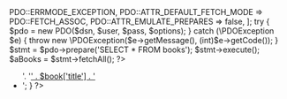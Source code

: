 <?php
$host = 'd83346.mysql.zonevs.eu';
$db   = 'd83346_books';
$user = 'd83346sa355449';
$pass = 'tusupytusupy';
$charset = 'utf8mb4';

$dsn = "mysql:host=$host;dbname=$db;charset=$charset";
$options = [
    PDO::ATTR_ERRMODE            => PDO::ERRMODE_EXCEPTION,
    PDO::ATTR_DEFAULT_FETCH_MODE => PDO::FETCH_ASSOC,
    PDO::ATTR_EMULATE_PREPARES   => false,
];
try {
     $pdo = new PDO($dsn, $user, $pass, $options);
} catch (\PDOException $e) {
     throw new \PDOException($e->getMessage(), (int)$e->getCode());
}

$stmt = $pdo->prepare('SELECT * FROM books');
$stmt->execute();
$aBooks = $stmt->fetchAll();

?>

<!DOCTYPE html>
<html lang="en">
<head>
    <meta charset="UTF-8">
    <meta name="viewport" content="width=device-width, initial-scale=1.0">
    <title>Document</title>
</head>
<body>
    <ul>
    <?php
        foreach ($aBooks as $book) {
            echo '<li>'. '<a href="book.php">' . $book['title'] . '</a> <li>';
                    }
        ?>
    </ul>
</body>
</html>
